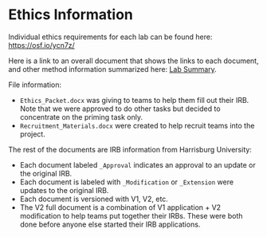 # Ethics Information

Individual ethics requirements for each lab can be found here: <https://osf.io/ycn7z/>

Here is a link to an overall document that shows the links to each document, and other method information summarized here: [Lab Summary](https://osf.io/ty4hp).

File information:

-   `Ethics_Packet.docx` was giving to teams to help them fill out their IRB. Note that we were approved to do other tasks but decided to concentrate on the priming task only.
-   `Recruitment_Materials.docx` were created to help recruit teams into the project.

The rest of the documents are IRB information from Harrisburg University:

-   Each document labeled `_Approval` indicates an approval to an update or the original IRB.
-   Each document is labeled with `_Modification` or `_Extension` were updates to the original IRB.
-   Each document is versioned with V1, V2, etc.
-   The V2 full document is a combination of V1 application + V2 modification to help teams put together their IRBs. These were both done before anyone else started their IRB applications.
